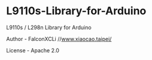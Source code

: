# L9110s-Library-for-Arduino
L9110s / L298n Library for Arduino

Author - FalconXCLi  //www.xiaocao.taipei/

License - Apache 2.0

